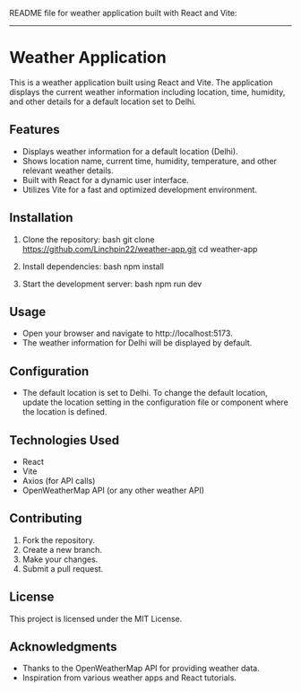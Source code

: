 README file for weather application built with React and Vite:

---

# Weather Application

This is a weather application built using React and Vite. The application displays the current weather information including location, time, humidity, and other details for a default location set to Delhi.

## Features

- Displays weather information for a default location (Delhi).
- Shows location name, current time, humidity, temperature, and other relevant weather details.
- Built with React for a dynamic user interface.
- Utilizes Vite for a fast and optimized development environment.

## Installation

1. Clone the repository:
   bash
   git clone https://github.com/Linchpin22/weather-app.git
   cd weather-app
   

2. Install dependencies:
   bash
   npm install
   

3. Start the development server:
   bash
   npm run dev
   

## Usage

- Open your browser and navigate to http://localhost:5173.
- The weather information for Delhi will be displayed by default.

## Configuration

- The default location is set to Delhi. To change the default location, update the location setting in the configuration file or component where the location is defined.

## Technologies Used

- React
- Vite
- Axios (for API calls)
- OpenWeatherMap API (or any other weather API)

## Contributing

1. Fork the repository.
2. Create a new branch.
3. Make your changes.
4. Submit a pull request.

## License

This project is licensed under the MIT License.

## Acknowledgments

- Thanks to the OpenWeatherMap API for providing weather data.
- Inspiration from various weather apps and React tutorials.
